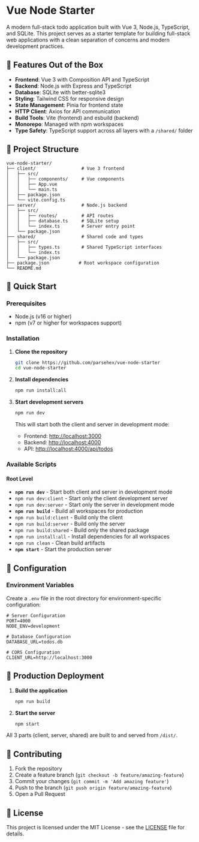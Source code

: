 # Vue Node Starter

A modern full-stack todo application built with Vue 3, Node.js, TypeScript, and SQLite. This project serves as a starter template for building full-stack web applications with a clean separation of concerns and modern development practices.

## 🚀 Features Out of the Box

- **Frontend**: Vue 3 with Composition API and TypeScript
- **Backend**: Node.js with Express and TypeScript
- **Database**: SQLite with better-sqlite3
- **Styling**: Tailwind CSS for responsive design
- **State Management**: Pinia for frontend state
- **HTTP Client**: Axios for API communication
- **Build Tools**: Vite (frontend) and esbuild (backend)
- **Monorepo**: Managed with npm workspaces
- **Type Safety**: TypeScript support across all layers with a `/shared/` folder

## 📁 Project Structure

```text
vue-node-starter/
├── client/                 # Vue 3 frontend
│   ├── src/
│   │   ├── components/     # Vue components
│   │   ├── App.vue
│   │   └── main.ts
│   ├── package.json
│   └── vite.config.ts
├── server/                 # Node.js backend
│   ├── src/
│   │   ├── routes/         # API routes
│   │   ├── database.ts     # SQLite setup
│   │   └── index.ts        # Server entry point
│   └── package.json
├── shared/                 # Shared code and types
│   ├── src/
│   │   ├── types.ts        # Shared TypeScript interfaces
│   │   └── index.ts
│   └── package.json
├── package.json           # Root workspace configuration
└── README.md
```

## 🚀 Quick Start

### Prerequisites

- Node.js (v16 or higher)
- npm (v7 or higher for workspaces support)

### Installation

1. **Clone the repository**

   ```bash
   git clone https://github.com/parsehex/vue-node-starter
   cd vue-node-starter
   ```

2. **Install dependencies**

   ```bash
   npm run install:all
   ```

3. **Start development servers**

   ```bash
   npm run dev
   ```

   This will start both the client and server in development mode:

   - Frontend: <http://localhost:3000>
   - Backend: <http://localhost:4000>
   - API: <http://localhost:4000/api/todos>

### Available Scripts

#### Root Level

- **`npm run dev`** - Start both client and server in development mode
- `npm run dev:client` - Start only the client development server
- `npm run dev:server` - Start only the server in development mode
- **`npm run build`** - Build all workspaces for production
- `npm run build:client` - Build only the client
- `npm run build:server` - Build only the server
- `npm run build:shared` - Build only the shared package
- `npm run install:all` - Install dependencies for all workspaces
- `npm run clean` - Clean build artifacts
- **`npm start`** - Start the production server

## 🔧 Configuration

### Environment Variables

Create a `.env` file in the root directory for environment-specific configuration:

```env
# Server Configuration
PORT=4000
NODE_ENV=development

# Database Configuration
DATABASE_URL=todos.db

# CORS Configuration
CLIENT_URL=http://localhost:3000
```

## 🚀 Production Deployment

1. **Build the application**

   ```bash
   npm run build
   ```

2. **Start the server**

   ```bash
   npm start
   ```

All 3 parts (client, server, shared) are built to and served from `/dist/`.

<!-- ## 🧪 Testing

### Frontend Testing

```bash
cd client
npm run test
```

### Backend Testing

```bash
cd server
npm run test
``` -->

## 🤝 Contributing

1. Fork the repository
2. Create a feature branch (`git checkout -b feature/amazing-feature`)
3. Commit your changes (`git commit -m 'Add amazing feature'`)
4. Push to the branch (`git push origin feature/amazing-feature`)
5. Open a Pull Request

## 📄 License

This project is licensed under the MIT License - see the [LICENSE](LICENSE) file for details.
